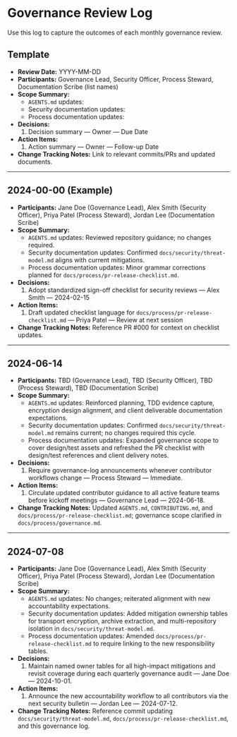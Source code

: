 # Governance Review Log

Use this log to capture the outcomes of each monthly governance review.

## Template
- **Review Date:** YYYY-MM-DD
- **Participants:** Governance Lead, Security Officer, Process Steward, Documentation Scribe (list names)
- **Scope Summary:**
  - `AGENTS.md` updates:
  - Security documentation updates:
  - Process documentation updates:
- **Decisions:**
  1. Decision summary — Owner — Due Date
- **Action Items:**
  1. Action summary — Owner — Follow-up Date
- **Change Tracking Notes:** Link to relevant commits/PRs and updated documents.

---

## 2024-00-00 (Example)
- **Participants:** Jane Doe (Governance Lead), Alex Smith (Security Officer), Priya Patel (Process Steward), Jordan Lee (Documentation Scribe)
- **Scope Summary:**
  - `AGENTS.md` updates: Reviewed repository guidance; no changes required.
  - Security documentation updates: Confirmed `docs/security/threat-model.md` aligns with current mitigations.
  - Process documentation updates: Minor grammar corrections planned for `docs/process/pr-release-checklist.md`.
- **Decisions:**
  1. Adopt standardized sign-off checklist for security reviews — Alex Smith — 2024-02-15
- **Action Items:**
  1. Draft updated checklist language for `docs/process/pr-release-checklist.md` — Priya Patel — Review at next session
- **Change Tracking Notes:** Reference PR #000 for context on checklist updates.

---

## 2024-06-14
- **Participants:** TBD (Governance Lead), TBD (Security Officer), TBD (Process Steward), TBD (Documentation Scribe)
- **Scope Summary:**
  - `AGENTS.md` updates: Reinforced planning, TDD evidence capture, encryption design alignment, and client deliverable documentation expectations.
  - Security documentation updates: Confirmed `docs/security/threat-model.md` remains current; no changes required this cycle.
  - Process documentation updates: Expanded governance scope to cover design/test assets and refreshed the PR checklist with design/test references and client delivery notes.
- **Decisions:**
  1. Require governance-log announcements whenever contributor workflows change — Process Steward — Immediate.
- **Action Items:**
  1. Circulate updated contributor guidance to all active feature teams before kickoff meetings — Governance Lead — 2024-06-18.
- **Change Tracking Notes:** Updated `AGENTS.md`, `CONTRIBUTING.md`, and `docs/process/pr-release-checklist.md`; governance scope clarified in `docs/process/governance.md`.

---

## 2024-07-08
- **Participants:** Jane Doe (Governance Lead), Alex Smith (Security Officer), Priya Patel (Process Steward), Jordan Lee (Documentation Scribe)
- **Scope Summary:**
  - `AGENTS.md` updates: No changes; reiterated alignment with new accountability expectations.
  - Security documentation updates: Added mitigation ownership tables for transport encryption, archive extraction, and multi-repository isolation in `docs/security/threat-model.md`.
  - Process documentation updates: Amended `docs/process/pr-release-checklist.md` to require linking to the new responsibility tables.
- **Decisions:**
  1. Maintain named owner tables for all high-impact mitigations and revisit coverage during each quarterly governance audit — Jane Doe — 2024-10-01.
- **Action Items:**
  1. Announce the new accountability workflow to all contributors via the next security bulletin — Jordan Lee — 2024-07-12.
- **Change Tracking Notes:** Reference commit updating `docs/security/threat-model.md`, `docs/process/pr-release-checklist.md`, and this governance log.
